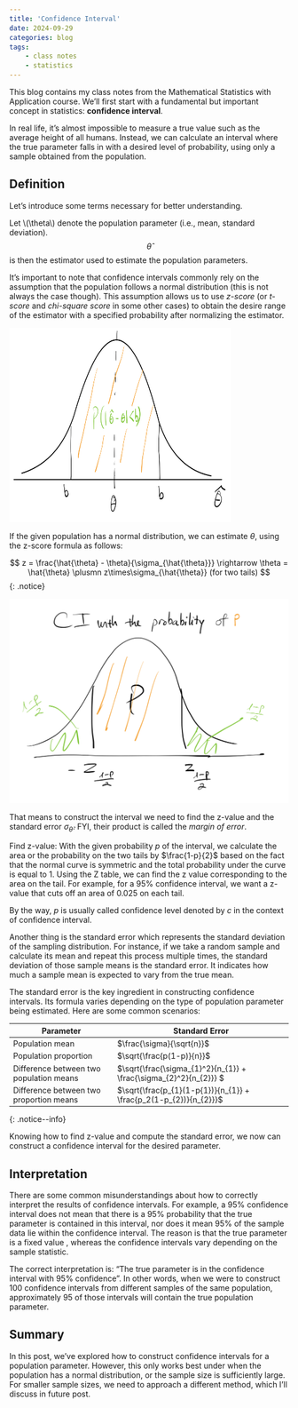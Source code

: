 ```yaml
---
title: 'Confidence Interval'
date: 2024-09-29
categories: blog
tags:
    - class notes
    - statistics
---
```


This blog contains my class notes from the Mathematical Statistics with Application course. We’ll first start with a fundamental but important concept in statistics: **confidence interval**.

In real life, it’s almost impossible to measure a true value such as the average height of all humans. Instead, we can calculate an interval where the true parameter falls in with a desired level of probability, using only a sample obtained from the population.

## Definition
Let’s introduce some terms necessary for better understanding. 

Let \\(\theta\\) denote the population parameter (i.e., mean, standard deviation). $$\hat{\theta}$$ is then the estimator used to estimate the population parameters.

It’s important to note that confidence intervals commonly rely on the assumption that the population follows a normal distribution (this is not always the case though). This assumption allows us to use *z-score* (or *t-score* and *chi-square score* in some other cases) to obtain the desire range of the estimator with a specified probability after normalizing the estimator.

<div class="container">
  <img src="https://github.com/nhh979/personal_website/blob/master/assets/classnote_photos/CI-photo1.png" alt="img" width="400" height="350">
</div>


If the given population has a normal distribution, we can estimate $\theta$, using the z-score formula as follows:

$$ z = \frac{\hat{\theta} - \theta}{\sigma_{\hat{\theta}}} \rightarrow \theta = \hat{\theta} \plusmn z\times\sigma_{\hat{\theta}} (for two tails) $${: .notice}

![img](/assets/classnote_photos/CI-photo2.png)

That means to construct the interval we need to find the z-value and the standard error $\sigma_{\hat{\theta}}$. FYI, their product is called the *margin of error*.

Find z-value: With the given probability *p* of the interval, we calculate the area or the probability on the two tails by $\frac{1-p}{2}$ based on the fact that the normal curve is symmetric and the total probability under the curve is equal to 1. Using the Z table, we can find the z value corresponding to the area on the tail. For example, for a 95% confidence interval, we want a z-value that cuts off an area of 0.025 on each tail.

By the way, *p* is usually called confidence level denoted by *c* in the context of confidence interval.

Another thing is the standard error which represents the standard deviation of the sampling distribution. For instance, if we take a random sample and calculate its mean and repeat this process multiple times, the standard deviation of those sample means is the standard error. It indicates how much a sample mean is expected to vary from the true mean.

The standard error is the key ingredient in constructing confidence intervals. Its formula varies depending on the type of population parameter being estimated. Here are some common scenarios: 

|Parameter|Standard Error|
|-----|-----|
|Population mean| $\frac{\sigma}{\sqrt{n}}$ |
|Population proportion| $\sqrt{\frac{p(1-p)}{n}}$ |
|Difference between two population means| $\sqrt{\frac{\sigma_{1}^2}{n_{1}} + \frac{\sigma_{2}^2}{n_{2}}} $ |
|Difference between two proportion means| $\sqrt{\frac{p_{1}(1-p{1})}{n_{1}} + \frac{p_2(1-p_{2})}{n_{2}}}$ |
{: .notice--info}

Knowing how to find z-value and compute the standard error, we now can construct a confidence interval for the desired parameter.

## Interpretation
There are some common misunderstandings about how to correctly interpret the results of confidence intervals. For example, a 95% confidence interval does not mean that there is a 95% probability that the true parameter is contained in this interval, nor does it mean 95% of the sample data lie within the confidence interval. The reason is that the true parameter is a fixed value , whereas the confidence intervals vary depending on the sample statistic. 

The correct interpretation is: “The true parameter is in the confidence interval with 95% confidence”. In other words, when we were to construct 100 confidence intervals from different samples of the same population, approximately 95 of those intervals will contain the true population parameter.

## Summary
In this post, we’ve explored how to construct confidence intervals for a population parameter. However, this only works best under when the population has a normal distribution, or the sample size is sufficiently large. For smaller sample sizes, we need to approach a different method, which I’ll discuss in future post.
